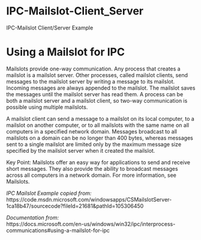 # IPC-Mailslot-Client_Server
IPC-Mailslot Client/Server Example

<h1>Using a Mailslot for IPC</h1>
<p>Mailslots provide one-way communication. Any process that creates a mailslot is a mailslot server. Other processes, called mailslot clients, send messages to the mailslot server by writing a message to its mailslot. Incoming messages are always appended to the mailslot. The mailslot saves the messages until the mailslot server has read them. A process can be both a mailslot server and a mailslot client, so two-way communication is possible using multiple mailslots.</p>

<p>A mailslot client can send a message to a mailslot on its local computer, to a mailslot on another computer, or to all mailslots with the same name on all computers in a specified network domain. Messages broadcast to all mailslots on a domain can be no longer than 400 bytes, whereas messages sent to a single mailslot are limited only by the maximum message size specified by the mailslot server when it created the mailslot.</p>

<p>Key Point: Mailslots offer an easy way for applications to send and receive short messages. They also provide the ability to broadcast messages across all computers in a network domain. For more information, see Mailslots.</p>

<p>
  <i>IPC Mailslot Example copied from:</i><br>
https://code.msdn.microsoft.com/windowsapps/CSMailslotServer-1ca18b47/sourcecode?fileId=21681&pathId=105306450
  </p>
  <p>
  <i>Documentation from:</i><br>
https://docs.microsoft.com/en-us/windows/win32/ipc/interprocess-communications#using-a-mailslot-for-ipc
</p>
